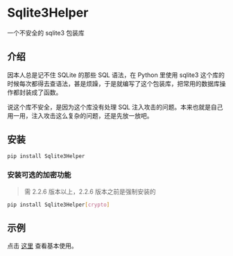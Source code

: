 # Sqlite3Helper

一个不安全的 sqlite3 包装库

## 介绍

因本人总是记不住 SQLite 的那些 SQL 语法，在 Python 里使用 sqlite3 这个库的时候每次都得去查语法，甚是烦躁，于是就编写了这个包装库，把常用的数据库操作都封装成了函数。

说这个库不安全，是因为这个库没有处理 SQL 注入攻击的问题。本来也就是自己用一用，注入攻击这么复杂的问题，还是先放一放吧。

## 安装

```sh
pip install Sqlite3Helper
```

### 安装可选的加密功能

> 需 2.2.6 版本以上，2.2.6 版本之前是强制安装的

```sh
pip install Sqlite3Helper[crypto]
```


## 示例

点击 [这里](https://github.com/JulianFreeman/Sqlite3Helper/blob/main/docs/basic_usage.md) 查看基本使用。
